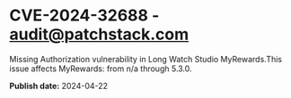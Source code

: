 # CVE-2024-32688 - audit@patchstack.com

Missing Authorization vulnerability in Long Watch Studio MyRewards.This issue affects MyRewards: from n/a through 5.3.0.



**Publish date:** 2024-04-22
